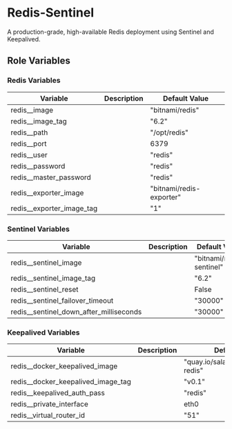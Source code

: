 # Redis-Sentinel

A production-grade, high-available Redis deployment using Sentinel and Keepalived.


## Role Variables

### Redis Variables

| Variable | Description | Default Value |
| --- | --- | --- |
| redis__image     | | "bitnami/redis" |
| redis__image_tag | | "6.2" |
| redis__path      | | "/opt/redis" |
| redis__port      | |  6379 | 
| redis__user      | |  "redis" |
| redis__password  | | "redis" |
| redis__master_password | | "redis" |
| redis__exporter_image | | "bitnami/redis-exporter" |
| redis__exporter_image_tag | | "1" |

### Sentinel Variables

| Variable | Description | Default Value |
| --- | --- | --- |
| redis__sentinel_image     | | "bitnami/redis-sentinel" |
| redis__sentinel_image_tag | | "6.2" |
| redis__sentinel_reset     | | False |
| redis__sentinel_failover_timeout        | | "30000" |
| redis__sentinel_down_after_milliseconds | | "30000" |

### Keepalived Variables

| Variable | Description | Default Value |
| --- | --- | --- |
| redis__docker_keepalived_image     | | "quay.io/salareinavi/keepalived-redis" |
| redis__docker_keepalived_image_tag | | "v0.1" |
| redis__keepalived_auth_pass        | | "redis" |
| redis__private_interface           | | eth0 |
| redis__virtual_router_id           | | "51" |
